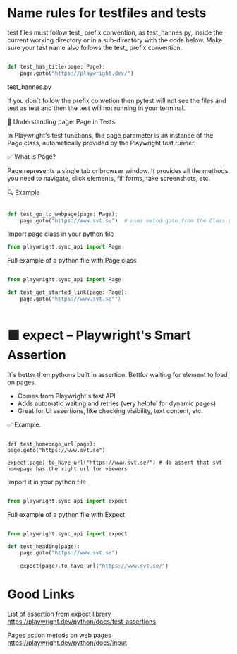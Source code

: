 # Name rules for testfiles and tests 

test files must follow test_ prefix convention, as test_hannes.py, inside the current working directory or in a sub-directory with the code below. Make sure your test name also follows the test_ prefix convention.

```py

def test_has_title(page: Page):
    page.goto("https://playwright.dev/")

```
test_hannes.py 

If you don`t follow the prefix convetion then pytest will not see the files and test as test and 
then the test will not running in your terminal. 


🧠 Understanding page: Page in Tests

In Playwright's test functions, the page parameter is an instance of the Page class, automatically provided by the Playwright test runner.

✅ What is Page?

Page represents a single tab or browser window.
It provides all the methods you need to navigate, click elements, fill forms, take screenshots, etc.

🔍 Example

```py

def test_go_to_webpage(page: Page):
    page.goto("https://www.svt.se")  # uses metod goto from the Class page to go to a url 

```
Import page class in your python file 

```py
from playwright.sync_api import Page

```
Full example of a python file with Page class 

```py

from playwright.sync_api import Page

def test_get_started_link(page: Page):
    page.goto("https://www.svt.se"")
    
```

# 🟩 expect – Playwright's Smart Assertion

It`s better then pythons built in assertion. Bettfor waiting for element to load on pages. 

-  Comes from Playwright's test API
-  Adds automatic waiting and retries (very helpful for dynamic pages)
-  Great for UI assertions, like checking visibility, text content, etc.

✅ Example:

```Py

def test_homepage_url(page):
page.goto("https://www.svt.se")

expect(page).to_have_url("https://www.svt.se/") # do assert that svt homepage has the right url for viewers 

```

Import it in your python file 

```py

from playwright.sync_api import expect

```
Full example of a python file with Expect 

```py

from playwright.sync_api import expect

def test_heading(page):
    page.goto("https://www.svt.se")
    
    expect(page).to_have_url("https://www.svt.se/")

```
# Good Links 

List of assertion from expect library https://playwright.dev/python/docs/test-assertions

Pages action metods on web pages https://playwright.dev/python/docs/input







